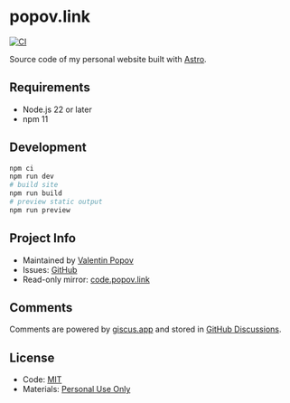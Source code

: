 # popov.link

[![CI](https://github.com/valentineus/popov.link/actions/workflows/ci.yml/badge.svg)](https://github.com/valentineus/popov.link/actions/workflows/ci.yml)

Source code of my personal website built with [Astro](https://astro.build/).

## Requirements

- Node.js 22 or later
- npm 11

## Development

```bash
npm ci
npm run dev
# build site
npm run build
# preview static output
npm run preview
```

## Project Info

- Maintained by [Valentin Popov](mailto:valentin@popov.link)
- Issues: [GitHub](https://github.com/valentineus/popov.link/issues)
- Read-only mirror: [code.popov.link](https://code.popov.link/valentineus/popov.link)

## Comments

Comments are powered by [giscus.app](https://giscus.app) and stored in [GitHub Discussions](https://github.com/valentineus/popov.link/discussions).

## License

- Code: [MIT](LICENSE.txt)
- Materials: [Personal Use Only](LICENSE.materials.txt)

